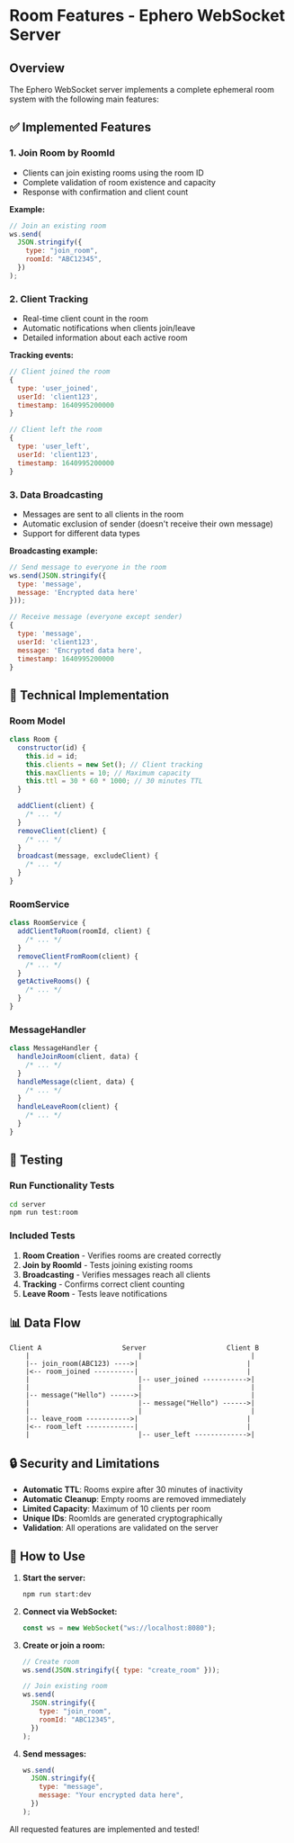 # Room Features - Ephero WebSocket Server

## Overview

The Ephero WebSocket server implements a complete ephemeral room system with the following main features:

## ✅ Implemented Features

### 1. **Join Room by RoomId**

- Clients can join existing rooms using the room ID
- Complete validation of room existence and capacity
- Response with confirmation and client count

**Example:**

```javascript
// Join an existing room
ws.send(
  JSON.stringify({
    type: "join_room",
    roomId: "ABC12345",
  })
);
```

### 2. **Client Tracking**

- Real-time client count in the room
- Automatic notifications when clients join/leave
- Detailed information about each active room

**Tracking events:**

```javascript
// Client joined the room
{
  type: 'user_joined',
  userId: 'client123',
  timestamp: 1640995200000
}

// Client left the room
{
  type: 'user_left',
  userId: 'client123',
  timestamp: 1640995200000
}
```

### 3. **Data Broadcasting**

- Messages are sent to all clients in the room
- Automatic exclusion of sender (doesn't receive their own message)
- Support for different data types

**Broadcasting example:**

```javascript
// Send message to everyone in the room
ws.send(JSON.stringify({
  type: 'message',
  message: 'Encrypted data here'
}));

// Receive message (everyone except sender)
{
  type: 'message',
  userId: 'client123',
  message: 'Encrypted data here',
  timestamp: 1640995200000
}
```

## 🔧 Technical Implementation

### **Room Model**

```javascript
class Room {
  constructor(id) {
    this.id = id;
    this.clients = new Set(); // Client tracking
    this.maxClients = 10; // Maximum capacity
    this.ttl = 30 * 60 * 1000; // 30 minutes TTL
  }

  addClient(client) {
    /* ... */
  }
  removeClient(client) {
    /* ... */
  }
  broadcast(message, excludeClient) {
    /* ... */
  }
}
```

### **RoomService**

```javascript
class RoomService {
  addClientToRoom(roomId, client) {
    /* ... */
  }
  removeClientFromRoom(client) {
    /* ... */
  }
  getActiveRooms() {
    /* ... */
  }
}
```

### **MessageHandler**

```javascript
class MessageHandler {
  handleJoinRoom(client, data) {
    /* ... */
  }
  handleMessage(client, data) {
    /* ... */
  }
  handleLeaveRoom(client) {
    /* ... */
  }
}
```

## 🧪 Testing

### **Run Functionality Tests**

```bash
cd server
npm run test:room
```

### **Included Tests**

1. **Room Creation** - Verifies rooms are created correctly
2. **Join by RoomId** - Tests joining existing rooms
3. **Broadcasting** - Verifies messages reach all clients
4. **Tracking** - Confirms correct client counting
5. **Leave Room** - Tests leave notifications

## 📊 Data Flow

```
Client A                    Server                    Client B
    |                           |                           |
    |-- join_room(ABC123) ---->|                           |
    |<-- room_joined ----------|                           |
    |                           |-- user_joined ----------->|
    |                           |                           |
    |-- message("Hello") ------>|                           |
    |                           |-- message("Hello") ------>|
    |                           |                           |
    |-- leave_room ----------->|                           |
    |<-- room_left ------------|                           |
    |                           |-- user_left ------------->|
```

## 🔒 Security and Limitations

- **Automatic TTL**: Rooms expire after 30 minutes of inactivity
- **Automatic Cleanup**: Empty rooms are removed immediately
- **Limited Capacity**: Maximum of 10 clients per room
- **Unique IDs**: RoomIds are generated cryptographically
- **Validation**: All operations are validated on the server

## 🚀 How to Use

1. **Start the server:**

   ```bash
   npm run start:dev
   ```

2. **Connect via WebSocket:**

   ```javascript
   const ws = new WebSocket("ws://localhost:8080");
   ```

3. **Create or join a room:**

   ```javascript
   // Create room
   ws.send(JSON.stringify({ type: "create_room" }));

   // Join existing room
   ws.send(
     JSON.stringify({
       type: "join_room",
       roomId: "ABC12345",
     })
   );
   ```

4. **Send messages:**
   ```javascript
   ws.send(
     JSON.stringify({
       type: "message",
       message: "Your encrypted data here",
     })
   );
   ```

All requested features are implemented and tested!
